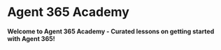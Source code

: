 # Agent 365 Academy

**Welcome to Agent 365 Academy - Curated lessons on getting started with Agent 365!**
